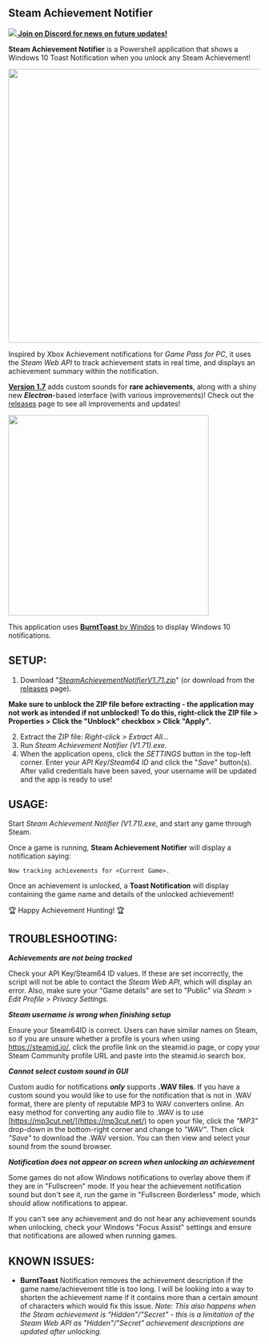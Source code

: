 Steam Achievement Notifier
-
**[<img src="https://api.iconify.design/akar-icons/discord-fill.svg?color=white"> Join on Discord for news on future updates!](https://discord.gg/FxCFtpd3eu)**

**Steam Achievement Notifier** is a Powershell application that shows a Windows 10 Toast Notification when you unlock any Steam Achievement!

<p align="left"><img width="546" src="https://user-images.githubusercontent.com/77490730/143626251-31aae548-05be-4428-ba1f-02bd051242b2.gif"></p>

Inspired by Xbox Achievement notifications for *Game Pass for PC*, it uses the *Steam Web API* to track achievement stats in real time, and displays an achievement summary within the notification.

**[Version 1.7](https://github.com/SteamAchievementNotifier/SteamAchievementNotifier/releases/download/1.7/SteamAchievementNotifierV1.7.exe)** adds custom sounds for **rare achievements**, along with a shiny new ***Electron***-based interface (with various improvements)! Check out the [releases](https://github.com/SteamAchievementNotifier/SteamAchievementNotifier/releases) page to see all improvements and updates!

<p align="left"><img width="400" src="https://user-images.githubusercontent.com/77490730/143625339-bf739383-03db-45c4-bca3-514759146e8a.png"></p>

This application uses [**BurntToast** by Windos](https://github.com/Windos/BurntToast) to display Windows 10 notifications.

**SETUP:**
-

1. Download "*[SteamAchievementNotifierV1.71.zip](https://github.com/SteamAchievementNotifier/SteamAchievementNotifier/releases/download/1.71/SteamAchievementNotifierV1.71.zip)*" (or download from the [releases](https://github.com/SteamAchievementNotifier/SteamAchievementNotifier/releases) page).

**Make sure to unblock the ZIP file before extracting - the application may not work as intended if not unblocked! To do this, right-click the ZIP file > Properties > Click the "Unblock" checkbox > Click "Apply".**

2. Extract the ZIP file: *Right-click* > *Extract All...*
3. Run *Steam Achievement Notifier (V1.71).exe*.
4. When the application opens, click the _SETTINGS_ button in the top-left corner. Enter your _API Key_/_Steam64 ID_ and click the "_Save_" button(s). After valid credentials have been saved, your username will be updated and the app is ready to use!

**USAGE:**
-

Start *Steam Achievement Notifier (V1.71).exe*, and start any game through Steam.

Once a game is running, **Steam Achievement Notifier** will display a notification saying:

`Now tracking achievements for <Current Game>.`

Once an achievement is unlocked, a **Toast Notification** will display containing the game name and details of the unlocked achievement!
  
🏆 Happy Achievement Hunting! 🏆

**TROUBLESHOOTING:**
-

***Achievements are not being tracked***

Check your API Key/Steam64 ID values. If these are set incorrectly, the script will not be able to contact the *Steam Web API*, which will display an error. Also, make sure your "Game details" are set to "Public" via *Steam* > *Edit Profile* > *Privacy Settings*.

***Steam username is wrong when finishing setup***

Ensure your Steam64ID is correct. Users can have similar names on Steam, so if you are unsure whether a profile is yours when using https://steamid.io/, click the profile link on the steamid.io page, or copy your Steam Community profile URL and paste into the steamid.io search box.

***Cannot select custom sound in GUI***

Custom audio for notifications ***only*** supports **.WAV files**. If you have a custom sound you would like to use for the notification that is not in .WAV format, there are plenty of reputable MP3 to WAV converters online. An easy method for converting any audio file to .WAV is to use [https://mp3cut.net/](https://mp3cut.net/) to open your file, click the *"MP3"* drop-down in the bottom-right corner and change to *"WAV"*. Then click *"Save"* to download the .WAV version. You can then view and select your sound from the sound browser.

***Notification does not appear on screen when unlocking an achievement***

Some games do not allow Windows notifications to overlay above them if they are in "Fullscreen" mode. If you hear the achievement notification sound but don't see it, run the game in "Fullscreen Borderless" mode, which should allow notifications to appear.

If you can't see any achievement and do not hear any achievement sounds when unlocking, check your Windows "Focus Assist" settings and ensure that notifications are allowed when running games.

**KNOWN ISSUES:**
-

- **BurntToast** Notification removes the achievement description if the game name/achievement title is too long. I will be looking into a way to shorten the achievement name if it contains more than a certain amount of characters which would fix this issue. *Note: This also happens when the Steam achievement is "Hidden"/"Secret" - this is a limitation of the Steam Web API as "Hidden"/"Secret" achievement descriptions are updated after unlocking.*
